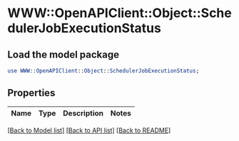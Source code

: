 # WWW::OpenAPIClient::Object::SchedulerJobExecutionStatus

## Load the model package
```perl
use WWW::OpenAPIClient::Object::SchedulerJobExecutionStatus;
```

## Properties
Name | Type | Description | Notes
------------ | ------------- | ------------- | -------------

[[Back to Model list]](../README.md#documentation-for-models) [[Back to API list]](../README.md#documentation-for-api-endpoints) [[Back to README]](../README.md)


